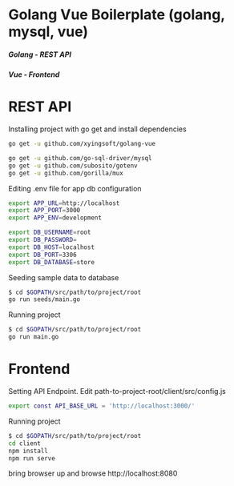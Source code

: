 # Golang Vue Boilerplate (golang, mysql, vue)
##### Golang - REST API
##### Vue - Frontend
  
# REST API
Installing project with go get and install dependencies
```sh
go get -u github.com/xyingsoft/golang-vue

go get -u github.com/go-sql-driver/mysql
go get -u github.com/subosito/gotenv
go get -u github.com/gorilla/mux
```

Editing .env file for app db configuration
```sh
export APP_URL=http://localhost
export APP_PORT=3000
export APP_ENV=development

export DB_USERNAME=root
export DB_PASSWORD=
export DB_HOST=localhost
export DB_PORT=3306
export DB_DATABASE=store

```

Seeding sample data to database
```sh
$ cd $GOPATH/src/path/to/project/root
go run seeds/main.go
```

Running project
```sh
$ cd $GOPATH/src/path/to/project/root
go run main.go
```

# Frontend
Setting API Endpoint. Edit path-to-project-root/client/src/config.js
```sh
export const API_BASE_URL = 'http://localhost:3000/'
```

Running project
```sh
$ cd $GOPATH/src/path/to/project/root
cd client
npm install
npm run serve
```
bring browser up and browse http://localhost:8080